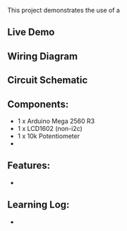 This project demonstrates the use of a 

## Live Demo
[comment]: # (insert video in the next line)


## Wiring Diagram


## Circuit Schematic
  
## Components:
- 1 x Arduino Mega 2560 R3
- 1 x LCD1602 (non-i2c)
- 1 x 10k Potentiometer
- 

## Features:
- 

## Learning Log:
- 
